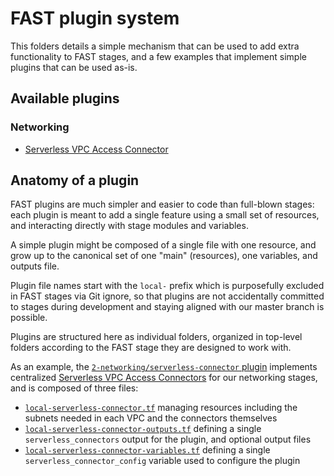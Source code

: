 # FAST plugin system

This folders details a simple mechanism that can be used to add extra functionality to FAST stages, and a few examples that implement simple plugins that can be used as-is.

## Available plugins

### Networking

- [Serverless VPC Access Connector](./2-networking-serverless-connector/)

## Anatomy of a plugin

FAST plugins are much simpler and easier to code than full-blown stages: each plugin is meant to add a single feature using a small set of resources, and interacting directly with stage modules and variables.

A simple plugin might be composed of a single file with one resource, and grow up to the canonical set of one "main" (resources), one variables, and outputs file.

Plugin file names start with the `local-` prefix which is purposefully excluded in FAST stages via Git ignore, so that plugins are not accidentally committed to stages during development and staying aligned with our master branch is possible.

Plugins are structured here as individual folders, organized in top-level folders according to the FAST stage they are designed to work with.

As an example, the [`2-networking/serverless-connector` plugin](./2-networking-serverless-connector/) implements centralized [Serverless VPC Access Connectors](https://cloud.google.com/vpc/docs/serverless-vpc-access) for our networking stages, and is composed of three files:

- [`local-serverless-connector.tf`](./2-networking-serverless-connector/local-serverless-connector.tf) managing resources including the subnets needed in each VPC and the connectors themselves
- [`local-serverless-connector-outputs.tf`](./2-networking-serverless-connector/local-serverless-connector-outputs.tf) defining a single `serverless_connectors` output for the plugin, and optional output files
- [`local-serverless-connector-variables.tf`](./2-networking-serverless-connector/local-serverless-connector-variables.tf) defining a single `serverless_connector_config` variable used to configure the plugin
